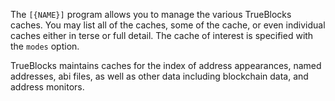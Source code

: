 The `[{NAME}]` program allows you to manage the various TrueBlocks caches. You may list all of the
caches, some of the cache, or even individual caches either in terse or full detail. The cache of
interest is specified with the `modes` option.

TrueBlocks maintains caches for the index of address appearances, named addresses, abi files, as
well as other data including blockchain data, and address monitors.
